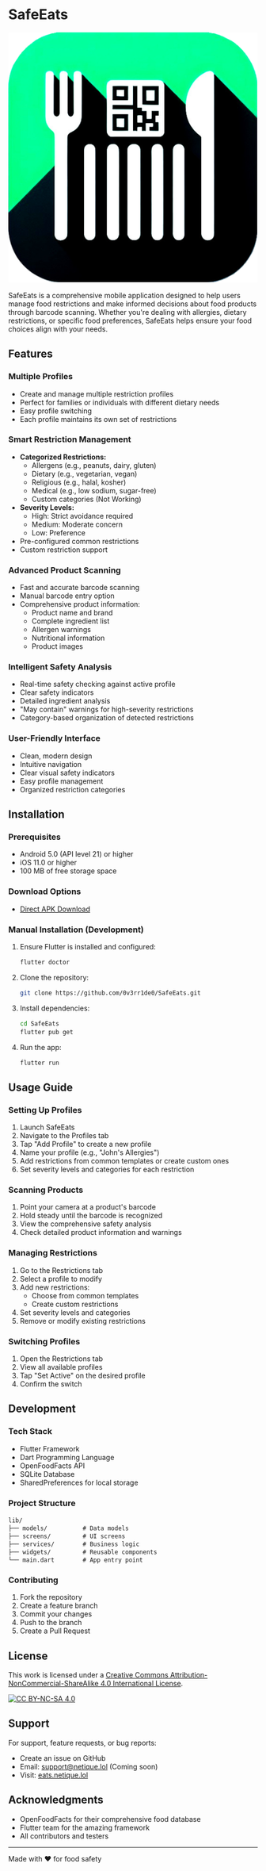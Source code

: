 # SafeEats

![SafeEats Logo](assets/images/app_icon.png)

SafeEats is a comprehensive mobile application designed to help users manage food restrictions and make informed decisions about food products through barcode scanning. Whether you're dealing with allergies, dietary restrictions, or specific food preferences, SafeEats helps ensure your food choices align with your needs.

## Features

### Multiple Profiles
- Create and manage multiple restriction profiles
- Perfect for families or individuals with different dietary needs
- Easy profile switching
- Each profile maintains its own set of restrictions

### Smart Restriction Management
- **Categorized Restrictions:**
  - Allergens (e.g., peanuts, dairy, gluten)
  - Dietary (e.g., vegetarian, vegan)
  - Religious (e.g., halal, kosher)
  - Medical (e.g., low sodium, sugar-free)
  - Custom categories (Not Working)
- **Severity Levels:**
  - High: Strict avoidance required
  - Medium: Moderate concern
  - Low: Preference
- Pre-configured common restrictions
- Custom restriction support

### Advanced Product Scanning
- Fast and accurate barcode scanning
- Manual barcode entry option
- Comprehensive product information:
  - Product name and brand
  - Complete ingredient list
  - Allergen warnings
  - Nutritional information
  - Product images

### Intelligent Safety Analysis
- Real-time safety checking against active profile
- Clear safety indicators
- Detailed ingredient analysis
- "May contain" warnings for high-severity restrictions
- Category-based organization of detected restrictions

### User-Friendly Interface
- Clean, modern design
- Intuitive navigation
- Clear visual safety indicators
- Easy profile management
- Organized restriction categories

## Installation

### Prerequisites
- Android 5.0 (API level 21) or higher
- iOS 11.0 or higher
- 100 MB of free storage space

### Download Options
- [Direct APK Download](https://github.com/0v3rr1de0/SafeEats/releases/latest)

### Manual Installation (Development)
1. Ensure Flutter is installed and configured:
   ```bash
   flutter doctor
   ```

2. Clone the repository:
   ```bash
   git clone https://github.com/0v3rr1de0/SafeEats.git
   ```

3. Install dependencies:
   ```bash
   cd SafeEats
   flutter pub get
   ```

4. Run the app:
   ```bash
   flutter run
   ```

## Usage Guide

### Setting Up Profiles
1. Launch SafeEats
2. Navigate to the Profiles tab
3. Tap "Add Profile" to create a new profile
4. Name your profile (e.g., "John's Allergies")
5. Add restrictions from common templates or create custom ones
6. Set severity levels and categories for each restriction

### Scanning Products
1. Point your camera at a product's barcode
2. Hold steady until the barcode is recognized
3. View the comprehensive safety analysis
4. Check detailed product information and warnings

### Managing Restrictions
1. Go to the Restrictions tab
2. Select a profile to modify
3. Add new restrictions:
   - Choose from common templates
   - Create custom restrictions
4. Set severity levels and categories
5. Remove or modify existing restrictions

### Switching Profiles
1. Open the Restrictions tab
2. View all available profiles
3. Tap "Set Active" on the desired profile
4. Confirm the switch

## Development

### Tech Stack
- Flutter Framework
- Dart Programming Language
- OpenFoodFacts API
- SQLite Database
- SharedPreferences for local storage

### Project Structure
```
lib/
├── models/          # Data models
├── screens/         # UI screens
├── services/        # Business logic
├── widgets/         # Reusable components
└── main.dart        # App entry point
```

### Contributing
1. Fork the repository
2. Create a feature branch
3. Commit your changes
4. Push to the branch
5. Create a Pull Request

## License

This work is licensed under a [Creative Commons Attribution-NonCommercial-ShareAlike 4.0 International License][cc-by-nc-sa].

[![CC BY-NC-SA 4.0][cc-by-nc-sa-image]][cc-by-nc-sa]

[cc-by-nc-sa]: http://creativecommons.org/licenses/by-nc-sa/4.0/
[cc-by-nc-sa-image]: https://licensebuttons.net/l/by-nc-sa/4.0/88x31.png
[cc-by-nc-sa-shield]: https://img.shields.io/badge/License-CC%20BY--NC--SA%204.0-lightgrey.svg

## Support

For support, feature requests, or bug reports:
- Create an issue on GitHub
- Email: support@netique.lol (Coming soon)
- Visit: [eats.netique.lol](https://eats.netique.lol)

## Acknowledgments

- OpenFoodFacts for their comprehensive food database
- Flutter team for the amazing framework
- All contributors and testers

---

Made with ❤️ for food safety
